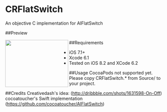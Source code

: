 # CRFlatSwitch
An objective C implementation for AIFlatSwitch

##Preview
<p><a href="url"><img src="https://s3.amazonaws.com/f.cl.ly/items/1p0w3B0E3m2I2k3e0z1Q/onoff.gif" align="left" height="150" width="200" ></a></p>

##Requirements
- iOS 7.1+
- Xcode 6.1
- Tested on iOS 8.2 and XCode 6.2

##Usage
CocoaPods not supported yet. Please copy CRFlatSwitch.* from Source/ to your project.

##Credits
Creativedash's idea: (http://dribbble.com/shots/1631598-On-Off)
cocoatoucher's Swift implementation (https://github.com/cocoatoucher/AIFlatSwitch)


